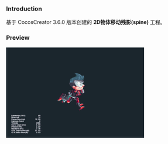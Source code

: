 ### Introduction
基于 CocosCreator 3.6.0 版本创建的 **2D物体移动残影(spine)** 工程。

### Preview
![image](../../../gif/202201/2022012052.gif)